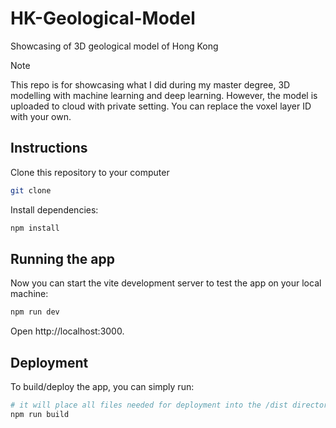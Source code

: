 # HK-Geological-Model
Showcasing of 3D geological model of Hong Kong

> [!NOTE]
> This repo is for showcasing what I did during my master degree, 3D modelling with machine learning and deep learning.
> However, the model is uploaded to cloud with private setting.
> You can replace the voxel layer ID with your own.

## Instructions

Clone this repository to your computer

```sh
git clone
```

Install dependencies:

```sh
npm install
```

## Running the app

Now you can start the vite development server to test the app on your local machine:

```sh
npm run dev
```

Open http://localhost:3000.

## Deployment

To build/deploy the app, you can simply run:

```sh
# it will place all files needed for deployment into the /dist directory
npm run build
```

